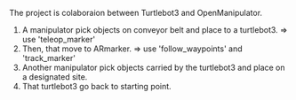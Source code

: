 The project is colaboraion between Turtlebot3 and OpenManipulator.
1. A manipulator pick objects on conveyor belt and place to a turtlebot3. => use 'teleop_marker'
2. Then, that move to ARmarker. => use 'follow_waypoints' and 'track_marker'
3. Another manipulator pick objects carried by the turtlebot3 and place on a designated site.
4. That turtlebot3 go back to starting point.
